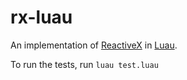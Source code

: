 # rx-luau

An implementation of [ReactiveX](https://reactivex.io/) in
[Luau](https://luau-lang.org/).

To run the tests, run `luau test.luau`
